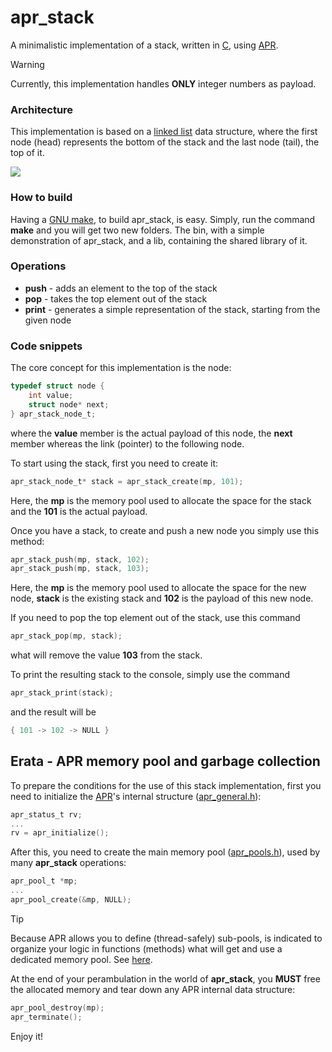 # apr_stack
A minimalistic implementation of a stack, written in
[C](https://en.wikipedia.org/wiki/C_(programming_language)), 
using [APR](https://apr.apache.org/).

> [!WARNING]
> Currently, this implementation handles **ONLY** integer numbers as payload.

### Architecture
This implementation is based on a [linked list](https://en.wikipedia.org/wiki/Linked_list) 
data structure, where the first node (head) represents the bottom of the stack and the
last node (tail), the top of it.

<img src="https://encrypted-tbn0.gstatic.com/images?q=tbn:ANd9GcT8kaju9g3_wS8WH0QW-zB0Fo82sJV3RJ-y7-Y1sI2gFqfsLfMYmxr2onINMJrUOpfIdg&usqp=CAU" />

### How to build
Having a [GNU make](https://www.gnu.org/software/make/), to build apr_stack, is easy.
Simply, run the command **make** and you will get two new folders. The bin, with a
simple demonstration of apr_stack, and a lib, containing the shared library of it.

### Operations
- **push** - adds an element to the top of the stack
- **pop** - takes the top element out of the stack
- **print** - generates a simple representation of the stack, starting from the given node

### Code snippets

The core concept for this implementation is the node:
```c
typedef struct node {
    int value;
    struct node* next;
} apr_stack_node_t;
```
where the **value** member is the actual payload of this node, the **next** member whereas
the link (pointer) to the following node.

To start using the stack, first you need to create it:
```c
apr_stack_node_t* stack = apr_stack_create(mp, 101);
```
Here, the **mp** is the memory pool used to allocate the space for the stack and the
**101** is the actual payload.

Once you have a stack, to create and push a new node you simply use this method:
```c
apr_stack_push(mp, stack, 102);
apr_stack_push(mp, stack, 103);
```
Here, the **mp** is the memory pool used to allocate the space for the new node, 
**stack** is the existing stack and **102** is the payload of this new node.

If you need to pop the top element out of the stack, use this command
```c
apr_stack_pop(mp, stack);
```
what will remove the value **103** from the stack.

To print the resulting stack to the console, simply use the command
```c
apr_stack_print(stack);
```
and the result will be
```c
{ 101 -> 102 -> NULL }
```
## Erata - APR memory pool and garbage collection

To prepare the conditions for the use of this stack implementation, first you need
to initialize the [APR](https://apr.apache.org/docs/apr/1.7/)'s internal structure ([apr_general.h](https://apr.apache.org/docs/apr/1.7/apr__general_8h.html)):
```c
apr_status_t rv;
...
rv = apr_initialize();
```
After this, you need to create the main memory pool ([apr_pools.h](https://apr.apache.org/docs/apr/1.7/apr__pools_8h.html)),
used by many **apr_stack** operations:
```c
apr_pool_t *mp;
...
apr_pool_create(&mp, NULL);
```

> [!TIP]
> Because APR allows you to define (thread-safely) sub-pools, is indicated to organize your logic
> in functions (methods) what will get and use a dedicated memory pool. See [here](https://apr.apache.org/docs/apr/1.7/group__apr__pools.html#ga918adf3026c894efeae254a0446aed3b).


At the end of your perambulation in the world of **apr_stack**, you **MUST** free
the allocated memory and tear down any APR internal data structure:

```c
apr_pool_destroy(mp);
apr_terminate();
```

Enjoy it!
